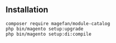 ## Installation
```
composer require magefan/module-catalog
php bin/magento setup:upgrade
php bin/magento setup:di:compile
```
